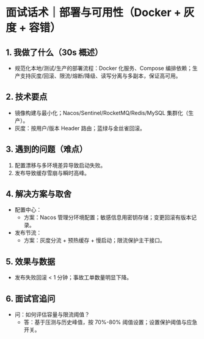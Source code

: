 # 面试话术｜部署与可用性（Docker + 灰度 + 容错）

## 1. 我做了什么（30s 概述）
- 规范化本地/测试/生产的部署流程：Docker 化服务、Compose 编排依赖；生产支持灰度/回滚、限流/熔断/降级、读写分离与多副本，保证高可用。

## 2. 技术要点
- 镜像构建与最小化；Nacos/Sentinel/RocketMQ/Redis/MySQL 集群化（生产）。
- 灰度：按用户/版本 Header 路由；蓝绿与金丝雀回滚。

## 3. 遇到的问题（难点）
1) 配置漂移与多环境差异导致启动失败。
2) 发布导致缓存雪崩与瞬时高峰。

## 4. 解决方案与取舍
- 配置中心：
  - 方案：Nacos 管理分环境配置；敏感信息用密钥存储；变更回滚有版本记录。
- 发布节流：
  - 方案：灰度分流 + 预热缓存 + 慢启动；限流保护主干接口。

## 5. 效果与数据
- 发布失败回滚 < 1 分钟；事故工单数量明显下降。

## 6. 面试官追问
- 问：如何评估容量与限流阈值？
  - 答：基于压测与历史峰值，按 70%-80% 阈值设置；设置保护阈值与应急开关。
